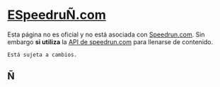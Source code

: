 # [ESpeedruÑ.com](https://espeedruñ.com)

Esta página no es oficial y no está asociada con [Speedrun.com](https://speedrun.com).
Sin embargo <b>si utiliza</b> la [API de speedrun.com](https://github.com/speedruncomorg/api) para llenarse de contenido.

    Está sujeta a cambios.

## Ñ
